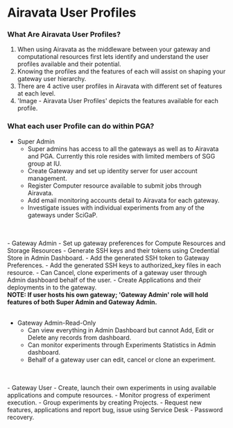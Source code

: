 # Airavata User Profiles

### What Are Airavata User Profiles?

1. When using Airavata as the middleware between your gateway and computational resources first lets identify and understand the user profiles available and their potential.
2. Knowing the profiles and the features of each will assist on shaping your gateway user hierarchy.
3. There are 4 active user profiles in Airavata with different set of features at each level.
4. 'Image - Airavata User Profiles' depicts the features available for each profile.


### What each user Profile can do within PGA?

- Super Admin
	- Super admins has access to all the gateways as well as to Airavata and PGA. Currently this role resides with limited members of SGG group at IU.
	- Create Gateway and set up identity server for user account management. 
	- Register Computer resource available to submit jobs through Airavata.
	- Add email monitoring accounts detail to Airavata for each gateway.
	- Investigate issues with individual experiments from any of the gateways under SciGaP.
<br>
<br>
- Gateway Admin	
	- Set up gateway preferences for Compute Resources and Storage Resources
	- Generate SSH keys and their tokens using Credential Store in Admin Dashboard.
	- Add the generated SSH token to Gateway Preferences.
	- Add the generated SSH keys to authorized_key files in each resource.
	- Can Cancel, clone experiments of a gateway user through Admin dashboard behalf of the user.
	- Create Applications and their deployments in to the gateway.
<br><b>NOTE: If user hosts his own gateway; 'Gateway Admin' role will hold features of both Super Admin and Gateway Admin.</b></br><br>

- Gateway Admin-Read-Only
	- Can view everything in Admin Dashboard but cannot Add, Edit or Delete any records from dashboard.
	- Can monitor experiments through Experiments Statistics in Admin dashboard.
	- Behalf of a gateway user can edit, cancel or clone an experiment.
</br>
<br>
- Gateway User
	- Create, launch their own experiments in using available applications and compute resources.
	- Monitor progress of experiment execution.
	- Group experiments by creating Projects.
	- Request new features, applications and report bug, issue using Service Desk
	- Password recovery.
</br>


